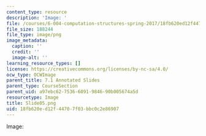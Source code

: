 ```yaml
---
content_type: resource
description: 'Image: '
file: /courses/6-004-computation-structures-spring-2017/18fb620ed12f44707f03bbc0c2e86907_Slide05.png
file_size: 188244
file_type: image/png
image_metadata:
  caption: ''
  credit: ''
  image-alt: ''
learning_resource_types: []
license: https://creativecommons.org/licenses/by-nc-sa/4.0/
ocw_type: OCWImage
parent_title: 7.1 Annotated Slides
parent_type: CourseSection
parent_uid: a97ebc62-7536-6091-9846-90b005674a5d
resourcetype: Image
title: Slide05.png
uid: 18fb620e-d12f-4470-7f03-bbc0c2e86907
---
```

Image: 